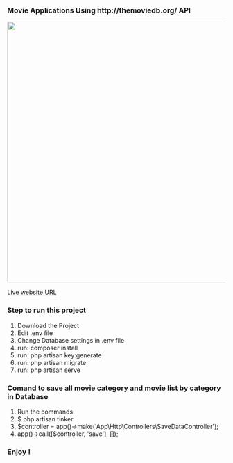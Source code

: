 <h3>Movie Applications Using http://themoviedb.org/ API</h3>
<p align="center"><img src="https://movie.readywebapps.com/img.png" width="600" height="auto"></p>



   <a href="https://movie.readywebapps.com/" terget ="_blank">Live website URL </a>
    
    
 <h3>Step to run this project </h3>
   
<ol>
 <li> Download the Project </li>
 <li> Edit .env file </li>
 <li> Change Database settings in .env file </li>
    
 <li> run:  composer install  </li>
    
 <li> run:  php artisan key:generate  </li>
 
 <li> run:  php artisan migrate  </li>
 <li> run:  php artisan serve </li>
</ol>

<h3>Comand to save all movie category and movie list by category  in Database</h3>
<ol>
    <li>Run the commands </li>
 <li>$ php artisan tinker </li>
 <li> $controller = app()->make('App\Http\Controllers\SaveDataController'); </li>
 <li>  app()->call([$controller, 'save'], []); </li>
    
</ol>
 <h3> Enjoy ! </h3>
 
 
